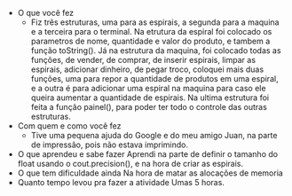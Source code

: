 - O que você fez
    - Fiz três estruturas, uma para as espirais, a segunda para a maquina e a terceira para o terminal. Na etrutura da espiral foi colocado os parametros de nome, quantidade e valor do produto, e tambem a função toString(). Já na estrutura da maquina, foi colocado todas as funções, de vender, de comprar, de inserir espirais, limpar as espirais, adicionar dinheiro, de pegar troco, coloquei mais duas funções, uma para repor a quantidade de produtos em uma espiral, e a outra é para adicionar uma espiral na maquina para caso ele queira aumentar a quantidade de espirais. Na ultima estrutura foi feita a função painel(), para poder ter todo o controle das outras estruturas.
- Com quem e como você fez
    - Tive uma pequena ajuda do Google e do meu amigo Juan, na parte de impressão, pois não estava imprimindo.
- O que aprendeu e sabe fazer
	Aprendi na parte de definir o tamanho do float usando o cout.precision(), e na hora de criar as espirais.
- O que tem dificuldade ainda
	Na hora de matar as alocações de memoria
- Quanto tempo levou pra fazer a atividade
	Umas 5 horas.
